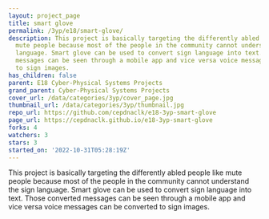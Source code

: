 ```yaml
---
layout: project_page
title: smart glove
permalink: /3yp/e18/smart-glove/
description: This project is basically targeting the differently abled people like
  mute people because most of the people in the community cannot understand the sign
  language. Smart glove can be used to convert sign language into text. Those converted
  messages can be seen through a mobile app and vice versa voice messages can be converted
  to sign images.
has_children: false
parent: E18 Cyber-Physical Systems Projects
grand_parent: Cyber-Physical Systems Projects
cover_url: /data/categories/3yp/cover_page.jpg
thumbnail_url: /data/categories/3yp/thumbnail.jpg
repo_url: https://github.com/cepdnaclk/e18-3yp-smart-glove
page_url: https://cepdnaclk.github.io/e18-3yp-smart-glove
forks: 4
watchers: 3
stars: 3
started_on: '2022-10-31T05:28:19Z'
---
```


This project is basically targeting the differently abled people like mute people because most of the people in the community cannot understand the sign language. Smart glove can be used to convert sign language into text. Those converted messages can be seen through a mobile app and vice versa voice messages can be converted to sign images.